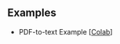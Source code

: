 ## Examples
- PDF-to-text Example [[Colab](https://colab.research.google.com/github/muuusiiik/AIFT_data_preprocessing/blob/main/pdf_to_text/AIFT_pdf_to_text.ipynb)]
